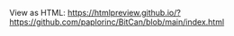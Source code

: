 View as HTML: https://htmlpreview.github.io/?https://github.com/paplorinc/BitCan/blob/main/index.html
